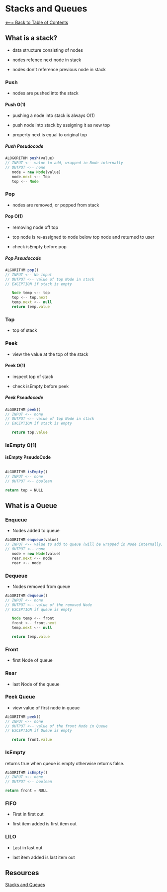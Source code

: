 # Stacks and Queues

[<=== Back to Table of Contents](https://peterjast.github.io/reading-notes/)

## What is a stack?

* data structure consisting of nodes

* nodes refence next node in stack

* nodes don't reference previous node in stack

### Push

* nodes are pushed into the stack

#### Push O(1)

* pushing a node into stack is always O(1)

* push node into stack by assigning it as new top

* property next is equal to original top

##### Push Pseudocode

```javascript
ALOGORITHM push(value)
// INPUT <-- value to add, wrapped in Node internally
// OUTPUT <-- none
   node = new Node(value)
   node.next <-- Top
   top <-- Node
```

### Pop

* nodes are removed, or popped from stack

#### Pop O(1)

* removing node off top

* top node is re-assigned to node below top node and returned to user

* check isEmpty before pop

##### Pop Pseudocode

```javascript
ALGORITHM pop()
// INPUT <-- No input
// OUTPUT <-- value of top Node in stack
// EXCEPTION if stack is empty

   Node temp <-- top
   top <-- top.next
   temp.next <-- null
   return temp.value
```

### Top

* top of stack

### Peek

* view the value at the top of the stack

#### Peek O(1)

* inspect top of stack

* check isEmpty before peek

##### Peek Pseudocode

```javascript
ALGORITHM peek()
// INPUT <-- none
// OUTPUT <-- value of top Node in stack
// EXCEPTION if stack is empty

   return top.value
```

### IsEmpty O(1)

#### isEmpty PseudoCode

```javascript

ALGORITHM isEmpty()
// INPUT <-- none
// OUTPUT <-- boolean

return top = NULL
```

## What is a Queue

### Enqueue

* Nodes added to queue  

```javascript
ALGORITHM enqueue(value)
// INPUT <-- value to add to queue (will be wrapped in Node internally)
// OUTPUT <-- none
   node = new Node(value)
   rear.next <-- node
   rear <-- node
```

### Dequeue

* Nodes removed from queue

```javascript
ALGORITHM dequeue()
// INPUT <-- none
// OUTPUT <-- value of the removed Node
// EXCEPTION if queue is empty

   Node temp <-- front
   front <-- front.next
   temp.next <-- null

   return temp.value
```

### Front

* first Node of queue

### Rear

* last Node of the queue

### Peek Queue

* view value of first node in queue

```javascript
ALGORITHM peek()
// INPUT <-- none
// OUTPUT <-- value of the front Node in Queue
// EXCEPTION if Queue is empty

   return front.value
```

### IsEmpty

 returns true when queue is empty otherwise returns false.

```javascript
ALGORITHM isEmpty()
// INPUT <-- none
// OUTPUT <-- boolean

return front = NULL
```

### FIFO

* First in first out

* first item added is first item out

### LILO

* Last in last out

* last item added is last item out

## Resources

[Stacks and Queues](https://codefellows.github.io/common_curriculum/data_structures_and_algorithms/Code_401/class-10/resources/stacks_and_queues.html)
